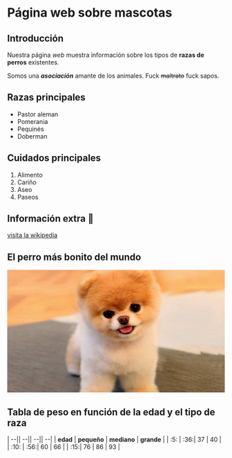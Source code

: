 # Página web sobre mascotas

## Introducción
Nuestra página *web* muestra información sobre los tipos de **razas de perros** existentes.

Somos una ***asociación*** amante de los animales. Fuck ~~maltrato~~ fuck sapos.

## Razas principales

+ Pastor aleman
+ Pomerania
+ Pequinés
+ Doberman

## Cuidados principales

1. Alimento
2. Cariño
3. Aseo
4. Paseos

## Información extra 🐶

[visita la wikipedia](https://es.wikipedia.org/wiki/Canis_familiaris)

## El perro más bonito del mundo

![alt][perro]

[perro]:Perro_mas_bonito.jpg

## Tabla de peso en función de la edad y el tipo de raza

|        --||          --||          --||         --|
| **edad** | **pequeño** | **mediano** | **grande** |
|     :5:  |         :36:|          37 |         40 |
|    :10:  |         :56:|          60 |         66 |
|      :15:|          76 |          86 |         93 |
